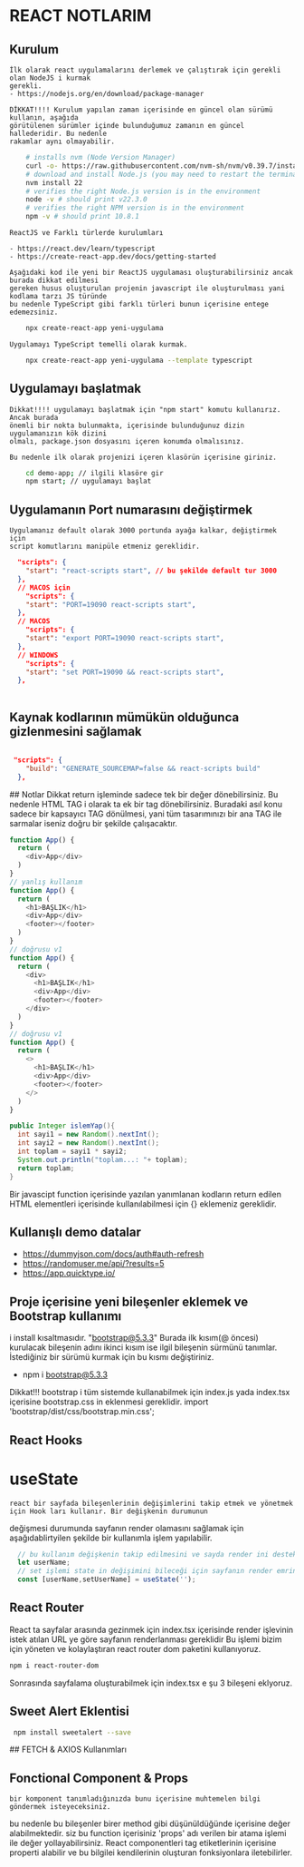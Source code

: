# REACT NOTLARIM

## Kurulum

    İlk olarak react uygulamalarını derlemek ve çalıştırak için gerekli olan NodeJS i kurmak 
    gerekli.
    - https://nodejs.org/en/download/package-manager

    DİKKAT!!!! Kurulum yapılan zaman içerisinde en güncel olan sürümü kullanın, aşağıda 
    görütülenen sürümler içinde bulunduğumuz zamanın en güncel hallederidir. Bu nedenle
    rakamlar aynı olmayabilir.

```bash
    # installs nvm (Node Version Manager)
    curl -o- https://raw.githubusercontent.com/nvm-sh/nvm/v0.39.7/install.sh | bash
    # download and install Node.js (you may need to restart the terminal)
    nvm install 22
    # verifies the right Node.js version is in the environment
    node -v # should print v22.3.0
    # verifies the right NPM version is in the environment
    npm -v # should print 10.8.1
```

    ReactJS ve Farklı türlerde kurulumları 

    - https://react.dev/learn/typescript
    - https://create-react-app.dev/docs/getting-started

    Aşağıdaki kod ile yeni bir ReactJS uygulaması oluşturabilirsiniz ancak burada dikkat edilmesi
    gereken husus oluşturulan projenin javascript ile oluşturulması yani kodlama tarzı JS türünde
    bu nedenle TypeScript gibi farklı türleri bunun içerisine entege edemezsiniz.

```bash
    npx create-react-app yeni-uygulama
```
    Uygulamayı TypeScript temelli olarak kurmak.

```bash
    npx create-react-app yeni-uygulama --template typescript
```

## Uygulamayı başlatmak 

    Dikkat!!!! uygulamayı başlatmak için "npm start" komutu kullanırız. Ancak burada   
    önemli bir nokta bulunmakta, içerisinde bulunduğunuz dizin uygulamanızın kök dizini 
    olmalı, package.json dosyasını içeren konumda olmalısınız.

    Bu nedenle ilk olarak projenizi içeren klasörün içerisine giriniz.

```bash
    cd demo-app; // ilgili klasöre gir
    npm start; // uygulamayı başlat
```

## Uygulamanın Port numarasını değiştirmek

    Uygulamanız default olarak 3000 portunda ayağa kalkar, değiştirmek için 
    script komutlarını manipüle etmeniz gereklidir.

```json
  "scripts": {
    "start": "react-scripts start", // bu şekilde default tur 3000
  },
  // MACOS için
    "scripts": {
    "start": "PORT=19090 react-scripts start", 
  },
  // MACOS 
    "scripts": {
    "start": "export PORT=19090 react-scripts start", 
  },
  // WINDOWS 
    "scripts": {
    "start": "set PORT=19090 && react-scripts start", 
  },
  
```

## Kaynak kodlarının mümükün olduğunca gizlenmesini sağlamak

```json

 "scripts": {
    "build": "GENERATE_SOURCEMAP=false && react-scripts build"
  },

```

## Notlar
      Dikkat return işleminde sadece tek bir değer dönebilirsiniz. Bu nedenle 
  HTML TAG i olarak ta ek bir tag dönebilirsiniz.
      Buradaki asıl konu sadece bir kapsayıcı TAG dönülmesi, yani tüm tasarımınızı
  bir ana TAG ile sarmalar iseniz doğru bir şekilde çalışacaktır.
```js
function App() {
  return (
    <div>App</div>
  )
}
// yanlış kullanım
function App() {
  return (
    <h1>BAŞLIK</h1>
    <div>App</div>
    <footer></footer>
  )
}
// doğrusu v1
function App() {
  return (
    <div>
      <h1>BAŞLIK</h1>
      <div>App</div>
      <footer></footer>
    </div>
  )
}
// doğrusu v1
function App() {
  return (
    <>
      <h1>BAŞLIK</h1>
      <div>App</div>
      <footer></footer>
    </>
  )
}
```

```java
public Integer islemYap(){
  int sayi1 = new Random().nextInt();
  int sayi2 = new Random().nextInt();
  int toplam = sayi1 * sayi2;
  System.out.println("toplam...: "+ toplam);
  return toplam;
}
```

  Bir javascipt function içerisinde yazılan yanımlanan kodların return edilen HTML
  elementleri içerisinde kullanılabilmesi için {} eklemeniz gereklidir.


## Kullanışlı demo datalar

  - https://dummyjson.com/docs/auth#auth-refresh
  - https://randomuser.me/api/?results=5
  - https://app.quicktype.io/

## Proje içerisine yeni bileşenler eklemek ve Bootstrap kullanımı
  i install kısaltmasıdır. "bootstrap@5.3.3" Burada ilk kısım(@ öncesi) kurulacak bileşenin adını ikinci kısım ise ilgil bileşenin sürmünü tanımlar. İstediğiniz bir sürümü kurmak
  için bu kısmı değiştiriniz.

  - npm i bootstrap@5.3.3 

  Dikkat!!! bootstrap i tüm sistemde kullanabilmek için index.js yada index.tsx içerisine bootstrap.css in eklenmesi gereklidir.
  import 'bootstrap/dist/css/bootstrap.min.css';

## React Hooks

# useState

    react bir sayfada bileşenlerinin değişimlerini takip etmek ve yönetmek için Hook ları kullanır. Bir değişkenin durumunun
  değişmesi durumunda sayfanın render olamasını sağlamak için aşağıdablirtyilen şekilde bir kullanımla işlem yapılabilir.
  
```js
  // bu kullanım değişkenin takip edilmesini ve sayda render ini desteklemez.
  let userName;
  // set işlemi state in değişimini bileceği için sayfanın render emrinin verebilir.
  const [userName,setUserName] = useState('');
```

## React Router

  React ta sayfalar arasında gezinmek için index.tsx içerisinde render işlevinin istek atılan 
  URL ye göre sayfanın renderlanması gereklidir Bu işlemi bizim için yöneten ve kolaylaştıran
  react router dom paketini kullanıyoruz.

```bash
npm i react-router-dom
```
  Sonrasında sayfalama oluşturabilmek için index.tsx e şu 3 bileşeni eklyoruz.


## Sweet Alert Eklentisi

```bash
 npm install sweetalert --save
```
  
## FETCH & AXIOS Kullanımları


## Fonctional Component & Props

    bir komponent tanımladığınızda bunu içerisine muhtemelen bilgi göndermek isteyeceksiniz.
  bu nedenle bu bileşenler birer method gibi düşünüldüğünde içerisine değer alabilmektedir.
  siz bu function içerisiniz 'props' adı verilen bir atama işlemi ile değer yollayabilirsiniz.
  React componentleri tag etiketlerinin içerisine properti alabilir ve bu bilgilei kendilerinin
  oluşturan fonksiyonlara iletebilirler.
  